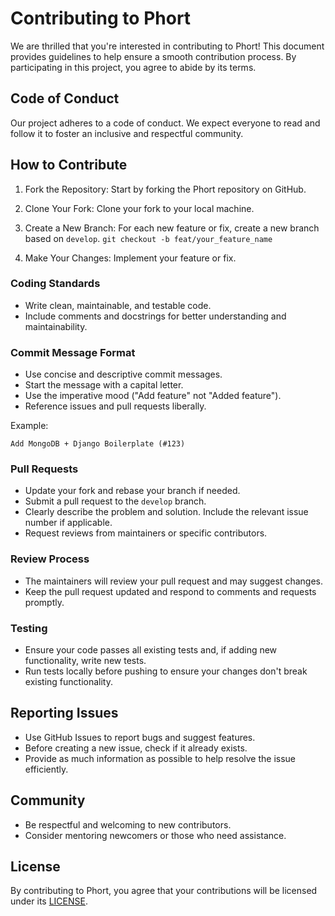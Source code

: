 Contributing to Phort
=====================

We are thrilled that you're interested in contributing to Phort! This document provides guidelines to help ensure a smooth contribution process. By participating in this project, you agree to abide by its terms.

Code of Conduct
---------------

Our project adheres to a code of conduct. We expect everyone to read and follow it to foster an inclusive and respectful community.

How to Contribute
-----------------

1.  Fork the Repository: Start by forking the Phort repository on GitHub.

2.  Clone Your Fork: Clone your fork to your local machine.

3.  Create a New Branch: For each new feature or fix, create a new branch based on `develop`.
    `git checkout -b feat/your_feature_name`

4.  Make Your Changes: Implement your feature or fix.

### Coding Standards
-   Write clean, maintainable, and testable code.
-   Include comments and docstrings for better understanding and maintainability.

### Commit Message Format

-   Use concise and descriptive commit messages.
-   Start the message with a capital letter.
-   Use the imperative mood ("Add feature" not "Added feature").
-   Reference issues and pull requests liberally.

Example:

`Add MongoDB + Django Boilerplate (#123)`

### Pull Requests

-   Update your fork and rebase your branch if needed.
-   Submit a pull request to the `develop` branch.
-   Clearly describe the problem and solution. Include the relevant issue number if applicable.
-   Request reviews from maintainers or specific contributors.

### Review Process

-   The maintainers will review your pull request and may suggest changes.
-   Keep the pull request updated and respond to comments and requests promptly.

### Testing

-   Ensure your code passes all existing tests and, if adding new functionality, write new tests.
-   Run tests locally before pushing to ensure your changes don't break existing functionality.

Reporting Issues
----------------

-   Use GitHub Issues to report bugs and suggest features.
-   Before creating a new issue, check if it already exists.
-   Provide as much information as possible to help resolve the issue efficiently.

Community
---------

-   Be respectful and welcoming to new contributors.
-   Consider mentoring newcomers or those who need assistance.

License
-------

By contributing to Phort, you agree that your contributions will be licensed under its [LICENSE](./LICENSE).